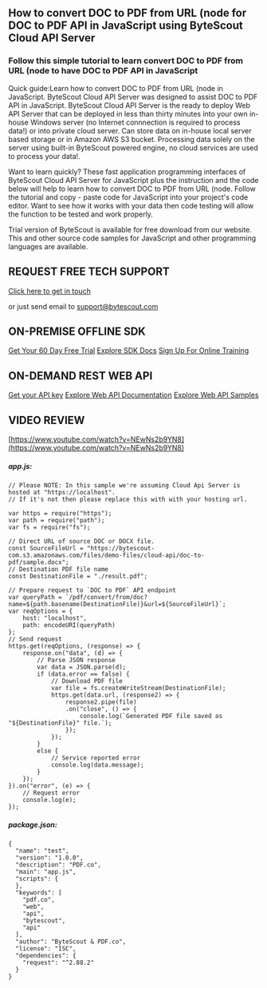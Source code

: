 ## How to convert DOC to PDF from URL (node for DOC to PDF API in JavaScript using ByteScout Cloud API Server

### Follow this simple tutorial to learn convert DOC to PDF from URL (node to have DOC to PDF API in JavaScript

Quick guide:Learn how to convert DOC to PDF from URL (node in JavaScript. ByteScout Cloud API Server was designed to assist DOC to PDF API in JavaScript. ByteScout Cloud API Server is the ready to deploy Web API Server that can be deployed in less than thirty minutes into your own in-house Windows server (no Internet connnection is required to process data!) or into private cloud server. Can store data on in-house local server based storage or in Amazon AWS S3 bucket. Processing data solely on the server using built-in ByteScout powered engine, no cloud services are used to process your data!.

Want to learn quickly? These fast application programming interfaces of ByteScout Cloud API Server for JavaScript plus the instruction and the code below will help to learn how to convert DOC to PDF from URL (node. Follow the tutorial and copy - paste code for JavaScript into your project's code editor. Want to see how it works with your data then code testing will allow the function to be tested and work properly.

Trial version of ByteScout is available for free download from our website. This and other source code samples for JavaScript and other programming languages are available.

## REQUEST FREE TECH SUPPORT

[Click here to get in touch](https://bytescout.zendesk.com/hc/en-us/requests/new?subject=ByteScout%20Cloud%20API%20Server%20Question)

or just send email to [support@bytescout.com](mailto:support@bytescout.com?subject=ByteScout%20Cloud%20API%20Server%20Question) 

## ON-PREMISE OFFLINE SDK 

[Get Your 60 Day Free Trial](https://bytescout.com/download/web-installer?utm_source=github-readme)
[Explore SDK Docs](https://bytescout.com/documentation/index.html?utm_source=github-readme)
[Sign Up For Online Training](https://academy.bytescout.com/)


## ON-DEMAND REST WEB API

[Get your API key](https://pdf.co/documentation/api?utm_source=github-readme)
[Explore Web API Documentation](https://pdf.co/documentation/api?utm_source=github-readme)
[Explore Web API Samples](https://github.com/bytescout/ByteScout-SDK-SourceCode/tree/master/PDF.co%20Web%20API)

## VIDEO REVIEW

[https://www.youtube.com/watch?v=NEwNs2b9YN8](https://www.youtube.com/watch?v=NEwNs2b9YN8)




<!-- code block begin -->

##### **app.js:**
    
```
// Please NOTE: In this sample we're assuming Cloud Api Server is hosted at "https://localhost". 
// If it's not then please replace this with with your hosting url.

var https = require("https");
var path = require("path");
var fs = require("fs");

// Direct URL of source DOC or DOCX file.
const SourceFileUrl = "https://bytescout-com.s3.amazonaws.com/files/demo-files/cloud-api/doc-to-pdf/sample.docx";
// Destination PDF file name
const DestinationFile = "./result.pdf";

// Prepare request to `DOC to PDF` API endpoint
var queryPath = `/pdf/convert/from/doc?name=${path.basename(DestinationFile)}&url=${SourceFileUrl}`;
var reqOptions = {
    host: "localhost",
    path: encodeURI(queryPath)
};
// Send request
https.get(reqOptions, (response) => {
    response.on("data", (d) => {
        // Parse JSON response
        var data = JSON.parse(d);        
        if (data.error == false) {
            // Download PDF file
            var file = fs.createWriteStream(DestinationFile);
            https.get(data.url, (response2) => {
                response2.pipe(file)
                .on("close", () => {
                    console.log(`Generated PDF file saved as "${DestinationFile}" file.`);
                });
            });
        }
        else {
            // Service reported error
            console.log(data.message);
        }
    });
}).on("error", (e) => {
    // Request error
    console.log(e);
});

```

<!-- code block end -->    

<!-- code block begin -->

##### **package.json:**
    
```
{
  "name": "test",
  "version": "1.0.0",
  "description": "PDF.co",
  "main": "app.js",
  "scripts": {
  },
  "keywords": [
    "pdf.co",
    "web",
    "api",
    "bytescout",
    "api"
  ],
  "author": "ByteScout & PDF.co",
  "license": "ISC",
  "dependencies": {
    "request": "^2.88.2"
  }
}

```

<!-- code block end -->